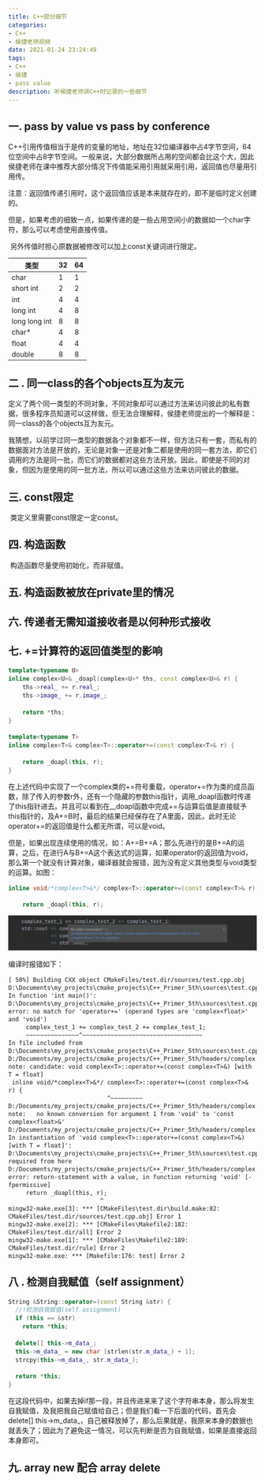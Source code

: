 ```yaml
---
title: C++部分细节
categories: 
- C++
- 侯捷老师视频
date: 2021-01-24 23:24:49
tags: 
- C++
- 侯捷
- pass value
description: 听侯捷老师讲C++时记录的一些细节
---
```


## 一. pass by value vs pass by conference

​		C++引用传值相当于是传的变量的地址，地址在32位编译器中占4字节空间，64位空间中占8字节空间。一般来说，大部分数据所占用的空间都会比这个大，因此侯捷老师在课中推荐大部分情况下传值能采用引用就采用引用，返回值也尽量用引用传。

​	注意：返回值传递引用时，这个返回值应该是本来就存在的，即不是临时定义创建的。	

​	但是，如果考虑的细致一点，如果传递的是一些占用空间小的数据如一个char字符，那么可以考虑使用直接传值。

​		另外传值时担心原数据被修改可以加上const关键词进行限定。

| 类型          | 32  | 64  |
| ------------- | --- | --- |
| char          | 1   | 1   |
| short int     | 2   | 2   |
| int           | 4   | 4   |
| long int      | 4   | 8   |
| long long int | 8   | 8   |
| char*         | 4   | 8   |
| float         | 4   | 4   |
| double        | 8   | 8   |





## 二 . 同一class的各个objects互为友元

​		定义了两个同一类型的不同对象，不同对象却可以通过方法来访问彼此的私有数据，很多程序员知道可以这样做，但无法合理解释，侯捷老师提出的一个解释是：同一class的各个objects互为友元。

​		我猜想，以前学过同一类型的数据各个对象都不一样，但方法只有一套，而私有的数据面对方法是开放的，无论是对象一还是对象二都是使用的同一套方法，即它们调用的方法是同一批，而它们的数据都对这些方法开放。因此，即使是不同的对象，但因为是使用的同一批方法，所以可以通过这些方法来访问彼此的数据。



## 三. const限定

​		类定义里需要const限定一定const。



## 四. 构造函数

​		构造函数尽量使用初始化，而非赋值。



## 五.  构造函数被放在private里的情况



## 六. 传递者无需知道接收者是以何种形式接收



## 七. +=计算符的返回值类型的影响

```c++
template<typename U>
inline complex<U>& _doapl(complex<U>* ths, const complex<U>& r) {
    ths->real_ += r.real_;
    ths->image_ += r.image_;

    return *ths;
}

template<typename T>
inline complex<T>& complex<T>::operator+=(const complex<T>& r) {

    return _doapl(this, r);
}
```

​		在上述代码中实现了一个complex类的+=符号重载，operator+=作为类的成员函数，除了传入的参数r外，还有一个隐藏的参数this指针，调用_doapl函数时传递了this指针进去。并且可以看到在__doapl函数中完成+=与运算后值是直接赋予this指针的，及A+=B时，最后的结果已经保存在了A里面，因此，此时无论operator+=的返回值是什么都无所谓，可以是void。

​		但是，如果出现连续使用的情况，如：A+=B+=A；那么先进行的是B+=A的运算，之后，在进行A与B+=A这个表达式的运算，如果operator的返回值为void，那么第一个就没有计算对象，编译器就会报错，因为没有定义其他类型与void类型的运算。如图：

```c++
inline void/*complex<T>&*/ complex<T>::operator+=(const complex<T>& r) {

    return _doapl(this, r);
```

![void += T](./C++部分细节/001.png)

编译时报错如下：

```shell
[ 50%] Building CXX object CMakeFiles/test.dir/sources/test.cpp.obj
D:\Documents\my_projects\cmake_projects\C++_Primer_5th\sources\test.cpp: In function 'int main()':
D:\Documents\my_projects\cmake_projects\C++_Primer_5th\sources\test.cpp:17:20: error: no match for 'operator+=' (operand types are 'complex<float>' and 'void')
     complex_test_1 += complex_test_2 += complex_test_1;
     ~~~~~~~~~~~~~~~^~~~~~~~~~~~~~~~~~~~~~~~~~~~~~~~~~~
In file included from D:\Documents\my_projects\cmake_projects\C++_Primer_5th\sources\test.cpp:4:0:
D:/Documents/my_projects/cmake_projects/C++_Primer_5th/headers/complex.hpp:36:28: note: candidate: void complex<T>::operator+=(const complex<T>&) [with T = float]
 inline void/*complex<T>&*/ complex<T>::operator+=(const complex<T>& r) {
                            ^~~~~~~~~~
D:/Documents/my_projects/cmake_projects/C++_Primer_5th/headers/complex.hpp:36:28: note:   no known conversion for argument 1 from 'void' to 'const complex<float>&'
D:/Documents/my_projects/cmake_projects/C++_Primer_5th/headers/complex.hpp: In instantiation of 'void complex<T>::operator+=(const complex<T>&) [with T = float]':
D:\Documents\my_projects\cmake_projects\C++_Primer_5th\sources\test.cpp:17:41:   required from here
D:/Documents/my_projects/cmake_projects/C++_Primer_5th/headers/complex.hpp:38:26: error: return-statement with a value, in function returning 'void' [-fpermissive]
     return _doapl(this, r);
                          ^
mingw32-make.exe[3]: *** [CMakeFiles\test.dir\build.make:82: CMakeFiles/test.dir/sources/test.cpp.obj] Error 1
mingw32-make.exe[2]: *** [CMakeFiles\Makefile2:182: CMakeFiles/test.dir/all] Error 2
mingw32-make.exe[1]: *** [CMakeFiles\Makefile2:189: CMakeFiles/test.dir/rule] Error 2
mingw32-make.exe: *** [Makefile:176: test] Error 2

```

## 八 . 检测自我赋值（self assignment）

```c++
String &String::operator=(const String &str) {
  //!检测自我赋值(self assignment)
  if (this == &str)
    return *this;

  delete[] this->m_data_;
  this->m_data_ = new char [strlen(str.m_data_) + 1];
  strcpy(this->m_data_, str.m_data_);

  return *this;
}
```

​		在这段代码中，如果去掉if那一段，并且传进来来了这个字符串本身，那么将发生自我赋值，及我把我自己赋值给自己；但是我们看一下后面的代码，首先会delete[] this->m_data_，自己被释放掉了，那么后果就是，我原来本身的数据也就丢失了；因此为了避免这一情况，可以先判断是否为自我赋值，如果是直接返回本身即可。

## 九. array new 配合 array delete